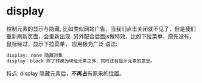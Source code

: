 # display

控制元素的显示与隐藏, 比如类似网站广告，当我们点击关闭就不见了，但是我们重新刷新页面，会重新出现. 另外配合后面js做特效，比如下拉菜单，原先没有，鼠标经过，显示下拉菜单， 应用极为广泛
语法:

```css
display: none 隐藏对象
display：block 除了转换为块级元素之外，同时还有显示元素的意思。
```

特点:
display 隐藏元素后，**不再占**有原来的位置。
